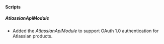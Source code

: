 
#### Scripts
##### AtlassianApiModule
- Added the *AtlassianApiModule* to support OAuth 1.0 authentication for Atlassian products.